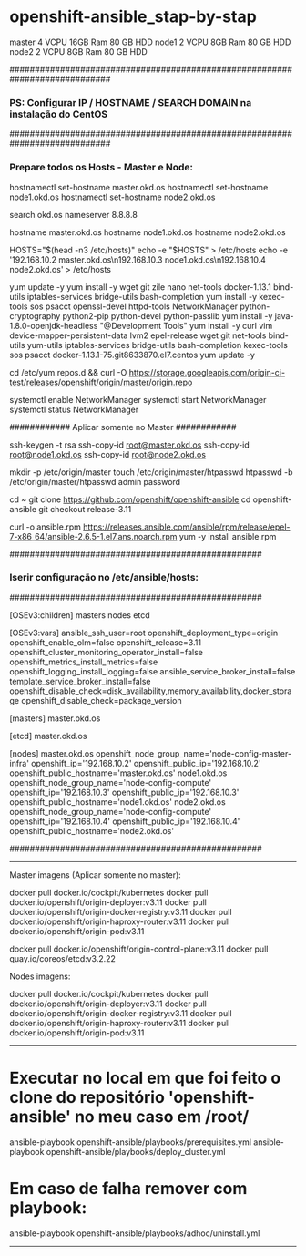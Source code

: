# openshift-ansible_stap-by-stap


master 4 VCPU  16GB Ram 80 GB HDD
node1 2 VCPU  8GB Ram  80 GB HDD 
node2 2 VCPU  8GB Ram  80 GB HDD

############################################################################
### PS: Configurar IP / HOSTNAME / SEARCH DOMAIN na instalação do CentOS ###
############################################################################

### Prepare todos os Hosts - Master e Node:

hostnamectl set-hostname master.okd.os
hostnamectl set-hostname node1.okd.os
hostnamectl set-hostname node2.okd.os

search okd.os
nameserver 8.8.8.8

hostname master.okd.os
hostname node1.okd.os
hostname node2.okd.os

HOSTS="$(head -n3 /etc/hosts)"
echo -e "$HOSTS" > /etc/hosts
echo -e '192.168.10.2 master.okd.os\n192.168.10.3 node1.okd.os\n192.168.10.4 node2.okd.os' > /etc/hosts

yum update -y
yum install -y wget git zile nano net-tools docker-1.13.1 bind-utils iptables-services bridge-utils bash-completion 
yum install -y kexec-tools sos psacct openssl-devel httpd-tools NetworkManager python-cryptography python2-pip python-devel python-passlib
yum install -y java-1.8.0-openjdk-headless "@Development Tools"
yum install -y curl vim device-mapper-persistent-data lvm2 epel-release wget git net-tools bind-utils yum-utils iptables-services bridge-utils bash-completion kexec-tools sos psacct docker-1.13.1-75.git8633870.el7.centos
yum update -y

cd /etc/yum.repos.d && curl -O https://storage.googleapis.com/origin-ci-test/releases/openshift/origin/master/origin.repo

systemctl enable NetworkManager
systemctl start  NetworkManager
systemctl status NetworkManager

############ Aplicar somente no Master ############

ssh-keygen -t rsa
ssh-copy-id root@master.okd.os
ssh-copy-id root@node1.okd.os
ssh-copy-id root@node2.okd.os


mkdir -p /etc/origin/master
touch /etc/origin/master/htpasswd
htpasswd -b /etc/origin/master/htpasswd admin password

cd ~
git clone https://github.com/openshift/openshift-ansible
cd openshift-ansible
git checkout release-3.11

curl -o ansible.rpm https://releases.ansible.com/ansible/rpm/release/epel-7-x86_64/ansible-2.6.5-1.el7.ans.noarch.rpm
yum -y  install ansible.rpm

##################################################
### Iserir configuração no /etc/ansible/hosts: ###
##################################################

[OSEv3:children]
masters
nodes
etcd

[OSEv3:vars]
ansible_ssh_user=root
openshift_deployment_type=origin
openshift_enable_olm=false
openshift_release=3.11
openshift_cluster_monitoring_operator_install=false
openshift_metrics_install_metrics=false
openshift_logging_install_logging=false
ansible_service_broker_install=false
template_service_broker_install=false
openshift_disable_check=disk_availability,memory_availability,docker_storage
openshift_disable_check=package_version

[masters]
master.okd.os

[etcd]
master.okd.os

[nodes]
master.okd.os openshift_node_group_name='node-config-master-infra' openshift_ip='192.168.10.2' openshift_public_ip='192.168.10.2' openshift_public_hostname='master.okd.os'
node1.okd.os openshift_node_group_name='node-config-compute' openshift_ip='192.168.10.3' openshift_public_ip='192.168.10.3' openshift_public_hostname='node1.okd.os'
node2.okd.os openshift_node_group_name='node-config-compute' openshift_ip='192.168.10.4' openshift_public_ip='192.168.10.4' openshift_public_hostname='node2.okd.os'

##################################################

--------------------------------------------------------------------
Master imagens (Aplicar somente no master):

docker pull docker.io/cockpit/kubernetes
docker pull docker.io/openshift/origin-deployer:v3.11
docker pull docker.io/openshift/origin-docker-registry:v3.11
docker pull docker.io/openshift/origin-haproxy-router:v3.11
docker pull docker.io/openshift/origin-pod:v3.11

docker pull docker.io/openshift/origin-control-plane:v3.11
docker pull quay.io/coreos/etcd:v3.2.22


Nodes imagens:

docker pull docker.io/cockpit/kubernetes
docker pull docker.io/openshift/origin-deployer:v3.11
docker pull docker.io/openshift/origin-docker-registry:v3.11
docker pull docker.io/openshift/origin-haproxy-router:v3.11
docker pull docker.io/openshift/origin-pod:v3.11

--------------------------------------------------------------------

# Executar no local em que foi feito o clone do repositório 'openshift-ansible' no meu caso em /root/

ansible-playbook openshift-ansible/playbooks/prerequisites.yml
ansible-playbook openshift-ansible/playbooks/deploy_cluster.yml


# Em caso de falha remover com playbook: 

ansible-playbook openshift-ansible/playbooks/adhoc/uninstall.yml



--------------------------------------------------------------------
